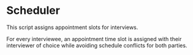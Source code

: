 # Scheduler 

This script assigns appointment slots for interviews. 

For every interviewee, an appointment time slot is assigned with their interviewer of choice while avoiding schedule conflicts for both parties. 
